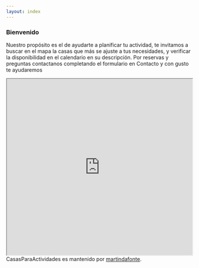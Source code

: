 ```yaml
---
layout: index
---
```

<h3>
<a id="Presentacion" class="anchor" href="#welcome-to-github-pages" aria-hidden="true"><span aria-hidden="true" class="octicon octicon-link"></span></a>Bienvenido</h3>

<p>Nuestro propósito es el de ayudarte a planificar tu actividad, te invitamos a buscar en el mapa la casas que más se ajuste a tus necesidades, y verificar la disponibilidad en el calendario en su descripción. Por reservas y preguntas contactanos completando el formulario en Contacto y con gusto te ayudaremos</p>
<div>
<iframe src="https://www.google.com/maps/d/embed?mid=13n7VIVPpOb68UsQec458xq5FFug" width="100%" height="480"></iframe>
</div>
<footer class="site-footer">
  <span class="site-footer-owner">CasasParaActividades es mantenido por <a href="https://github.com/martindafonte">martindafonte</a>.</span>
  </footer>
